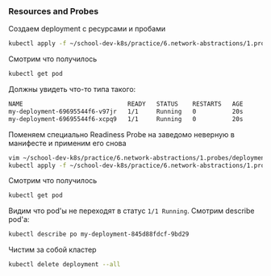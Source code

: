 ### Resources and Probes

Создаем deployment с ресурсами и пробами

```bash
kubectl apply -f ~/school-dev-k8s/practice/6.network-abstractions/1.probes/deployment-with-stuff.yaml
```

Смотрим что получилось

```bash
kubectl get pod
```

Должны увидеть что-то типа такого:

```bash
NAME                             READY   STATUS    RESTARTS   AGE
my-deployment-69695544f6-v97jr   1/1     Running   0          20s
my-deployment-69695544f6-xcpq9   1/1     Running   0          20s
```

Поменяем специально Readiness Probe на заведомо неверную в манифесте и применим его снова

```bash
vim ~/school-dev-k8s/practice/6.network-abstractions/1.probes/deployment-with-stuff.yaml
kubectl apply -f ~/school-dev-k8s/practice/6.network-abstractions/1.probes/deployment-with-stuff.yaml
```

Смотрим что получилось

```bash
kubectl get pod
```

Видим что pod'ы не переходят в статус `1/1 Running`. Смотрим describe pod'а:
```bash
kubectl describe po my-deployment-845d88fdcf-9bd29
```
Чистим за собой кластер
```bash
kubectl delete deployment --all
```
